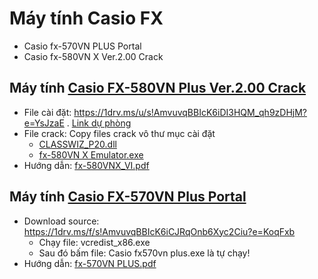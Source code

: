 # Máy tính Casio FX #
  - Casio fx-570VN PLUS Portal
  - Casio fx-580VN X Ver.2.00 Crack

## Máy tính [Casio FX-580VN Plus Ver.2.00 Crack](https://1drv.ms/f/s!AmvuvqBBIcK6iCGDCv9OrSOSEMmQ?e=VIFCZb)
  - File cài đặt: https://1drv.ms/u/s!AmvuvqBBIcK6iDI3HQM_qh9zDHjM?e=YsJzaE . [Link dự phòng](https://link.storjshare.io/s/jvc5scfokrme7xsjtklsatib3bha/gia-lap-casio%2FFile%20C%C3%A0i.rar)
  - File crack: Copy files crack vô thư mục cài đặt
    - [CLASSWIZ_P20.dll](https://1drv.ms/u/s!AmvuvqBBIcK6iC3rp_MYLSHK3LrU?e=YsM00u)
    - [fx-580VN X Emulator.exe](https://1drv.ms/u/s!AmvuvqBBIcK6iC7WTT8jXymK3ArT?e=OhM8yp)
  - Hướng dẫn: [fx-580VNX_VI.pdf](https://github.com/BsNgChiThanh/Gia-lap-Casio/files/13222622/fx-580VNX_VI.pdf)

## Máy tính [Casio FX-570VN Plus Portal](https://1drv.ms/f/s!AmvuvqBBIcK6iCJRqOnb6Xyc2Ciu?e=BzEYr4)
  - Download source: https://1drv.ms/f/s!AmvuvqBBIcK6iCJRqOnb6Xyc2Ciu?e=KoqFxb
    - Chạy file: vcredist_x86.exe
    - Sau đó bấm file: Casio fx570vn plus.exe là tự chạy!
- Hướng dẫn: [fx-570VN PLUS.pdf](https://github.com/BsNgChiThanh/Gia-lap-Casio/files/13222656/fx-570VN.PLUS.pdf)
